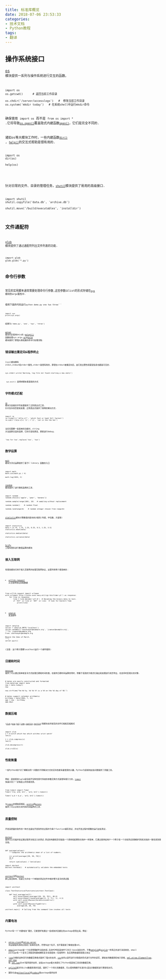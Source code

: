 ```yaml
---
title: 标准库概览
date: 2018-07-06 23:53:33
categories:
- 技术文档
- Python教程
tags:
- 翻译
---
```



## 操作系统接口
<code>[os](https://docs.python.org/3/library/os.html#module-os)<code> 模块提供一系列与操作系统进行交互的函数。

```
import os
os.getcwd()      # 返回当前工作目录

os.chdir('/server/accesslogs')   #  修改当前工作目录
os.system('mkdir today')   # 在系统shell中运行mkdir命令

```


确保使用 <code>import os</code> 而不是 <code>from os import * </code>.它将导致<code>[os.open()](https://docs.python.org/3/library/os.html#os.open)</code>覆盖隐式内建函数<code>[open()](https://docs.python.org/3/library/functions.html#open)</code>，它们是完全不同的.

诸如os等大模块工作时，一些内建函数<code>[dir()](https://docs.python.org/3/library/functions.html#dir)</code> , <code>[help()](https://docs.python.org/3/library/functions.html#help)</code>的交互式帮助是很有用的.


```
import os
dir(os)

help(os)
```
<!-- more-->
针对日常的文件、目录的管理任务，<code>[shutil](https://docs.python.org/3/library/shutil.html#module-shutil)</code>模块提供了易用的高级接口.

```
import shutil
shutil.copyfile('data.db', 'archive.db')

shutil.move('/build/executables', 'installdir')
```

## 文件通配符
<code>[glob](https://docs.python.org/3/library/glob.html#module-glob) 模块提供了通过通配符列出文件列表的功能.
```
import glob
glob.glob('*.py')
```
## 命令行参数
常见的实用脚本通常需要处理命令行参数,这些参数以list的形式存储在<code>[sys](https://docs.python.org/3/library/sys.html#module-sys) 模块的argv属性中.

使用下面的代码运行<code>python demo.py one two three```
```
import sys
print(sys.argv)
```
结果为<code>['demo.py', 'one', 'two', 'three']</code>

<code>[getopt](https://docs.python.org/3/library/getopt.html#module-getopt)</code> 模块约定使用Unix的 [getopt()](https://docs.python.org/3/library/getopt.html#module-getopt) 函数处理sys.argv,[argparse](https://docs.python.org/3/library/argparse.html#module-argparse) 模块提供了更强大易拓展的命令行处理流程.

## 错误输出重定向&程序终止
[sys]模块拥有 stdin,stdout和stderr属性,stderr是很有用的，即使在stdout被重定向后，由它发出警告和错误信息也都是可见的.
```
sys.stderr.write('Warning, log file not found starting a new one\n')
```

<code> sys.exit() </code>是停掉脚本最直接的方式

## 字符模式匹配
<code>[re](https://docs.python.org/3/library/re.html#module-re)</code> 模块为高级的字符处理提供了正则表达式工具. 针对复杂的匹配和处理，正则表达式提供了简明的解决方式.

```
import re
re.findall(r'\bf[a-z]*', 'which foot or hand fell fastest')
re.sub(r'(\b[a-z]+) \1', r'\1', 'cat in the the hat')
```


当仅仅需要一些简单的功能时，string 方法是更合适的选择，它的可读性更高，更易进行debug.

```
'tea for too'.replace('too', 'two')
```

## 数学运算
<code>[math](https://docs.python.org/3/library/math.html#module-math)</code> 模块为浮点运算提供了基于C  library 函数的入口
```
import math
math.cos(math.pi / 4)

math.log(1024, 2)
```

[random](https://docs.python.org/3/library/random.html#module-random) 模块提供了进行随机选择的工具.
```
import random
random.choice(['apple', 'pear', 'banana'])

random.sample(range(100), 10)   # sampling without replacement

random.random()    # random float

random.randrange(6)    # random integer chosen from range(6)
```

[statistic](https://docs.python.org/3/library/statistics.html#module-statistics)模块计算数值的基本统计属性(均值，中位数，方差等)
```
import statistics
data = [2.75, 1.75, 1.25, 0.25, 0.5, 1.25, 3.5]
statistics.mean(data)

statistics.median(data)

statistics.variance(data)
```
[SciPy](https://scipy.org/) 工程有很多进行数值运算的模块


## 接入互联网
有很多模块可用于接入互联网并处理互联网协议，这里列举两个最简单的：
- [urllib.request](https://docs.python.org/3/library/urllib.request.html#module-urllib.request) 从互联网地址获取数据


```
from urllib.request import urlopen
with urlopen('http://tycho.usno.navy.mil/cgi-bin/timer.pl') as response:
    for line in response:
        line = line.decode('utf-8')  # Decoding the binary data to text.
        if 'EST' in line or 'EDT' in line:  # look for Eastern Time
            print(line)
```

- <code>[smtplib](https://docs.python.org/3/library/smtplib.html#module-smtplib)</code> 发送邮件


```
import smtplib
server = smtplib.SMTP('localhost')
server.sendmail('soothsayer@example.org', 'jcaesar@example.org',
"""To: jcaesar@example.org
From: soothsayer@example.org

Beware the Ides of March.
""")
server.quit()
```

(注意: 这个例子需要localhost运行一个邮件服务)

## 日期和时间
<code>[datetime]()</code> 提供了可以通过简单或复杂方式处理日期和时间的类，在提供日期时间运算的同时，侧重于高效的为格式化输出和处理进行成员导出，也支持时区相关的对象.
```
# dates are easily constructed and formatted
from datetime import date
now = date.today()
now

now.strftime("%m-%d-%y. %d %b %Y is a %A on the %d day of %B.")


# dates support calendar arithmetic
birthday = date(1964, 7, 31)
age = now - birthday
age.days
```

## 数据压缩
<code>([zlib](https://docs.python.org/3/library/zlib.html#module-zlib)</code>,<code>[gzip](https://docs.python.org/3/library/gzip.html#module-gzip)</code>,<code>[bz2](https://docs.python.org/3/library/bz2.html#module-bz2)</code>,<code>[lzma](https://docs.python.org/3/library/lzma.html#module-lzma)</code>,<code>[zipfile](https://docs.python.org/3/library/zipfile.html#module-zipfile)</code>,<code>[tarfile](https://docs.python.org/3/library/tarfile.html#module-tarfile)</code>)等模块支持常见的文件归档和压缩格式
```
import zlib
s = b'witch which has which witches wrist watch'
len(s)

t = zlib.compress(s)
len(t)

zlib.decompress(t)

zlib.crc32(s)
```

## 性能衡量
一些Python用户对了解解决同一问题的不同解决方式的实际性能有着很深的兴趣，Python为直接地这些问题提供了测量工具。

例如：直接使用tuple装包和开包特性替代传统的参数交换方式是很有吸引力的，<code>[timeit](https://docs.python.org/3/library/timeit.html#module-timeit)</code> 快速示范了一定程度上的性能优势。
```
from timeit import Timer
Timer('t=a; a=b; b=t', 'a=1; b=2').timeit()

Timer('a,b = b,a', 'a=1; b=2').timeit()
```
与<code>[timeit]()</code>的细粒度相反，<code>[profile](https://docs.python.org/3/library/profile.html#module-profile)</code>和<code>[pstats](https://docs.python.org/3/library/profile.html#module-pstats)</code> 提供了可以识别大块代码时间临界的工具.

## 质量控制
开发高质量的软件的一种方法是在开发软件的过程中为每个function编写测试，并在开发过程中频繁的运行这些测试.

<code>[doctest](https://docs.python.org/3/library/doctest.html#module-doctest)</code> 提供可以扫描并验证通过程序文档注入的测试.测试的构建和剪切粘贴一个调用和结果到文档中一样简单，它通过提供给用户一个例子和一个文档测试来确保代码和文档的一致性来改善文档。

```
def average(values):
    """Computes the arithmetic mean of a list of numbers.

    >>> print(average([20, 30, 70]))
    40.0
    """
    return sum(values) / len(values)

import doctest
doctest.testmod()   # automatically validate the embedded tests
```
<code>[unittest](https://docs.python.org/3/library/unittest.html#module-unittest)</code>没有<code>[doctest]()</code> 那么简洁易用，但是它允许在一个单独的测试文件中维护更为复杂的测试集
```
import unittest

class TestStatisticalFunctions(unittest.TestCase):

    def test_average(self):
        self.assertEqual(average([20, 30, 70]), 40.0)
        self.assertEqual(round(average([1, 5, 7]), 1), 4.3)
        with self.assertRaises(ZeroDivisionError):
            average([])
        with self.assertRaises(TypeError):
            average(20, 30, 70)

unittest.main()  # Calling from the command line invokes all tests
```
## 内置电池
Python有一个’内置电池’理念，它能很好地通过一些成熟并且健壮的package表现出来。例如：

- <code>[xmlrpc.client](https://docs.python.org/3/library/xmlrpc.client.html#module-xmlrpc.client)</code>和<code>[xmlrpc.server](https://docs.python.org/3/library/xmlrpc.server.html#module-xmlrpc.server)</code> 将远程程序调用实现成了简单的任务，尽管叫这个名字，但不需直接了解或处理xml。
- [email](https://docs.python.org/3/library/email.html#module-email)package是一个负责管理邮件消息的库,包含MIME和其他RFC2822-base消息文件，不像[smtplib](https://docs.python.org/3/library/smtplib.html#module-smtplib)和[piplib](https://docs.python.org/3/library/poplib.html#module-poplib)一样真正的进行消息收发，email package有一个复杂工具集来构建或解码复杂消息结构（包括附件）及实现网络编码和报头协议
- [json](https://docs.python.org/3/library/json.html#module-json)为解析这种流行的数据交换格式提供了强大的支持，[csv](https://docs.python.org/3/library/csv.html#module-csv)支持以逗号进行分隔值的形式进行文件的读写，通常支持数据库和电子表格，[xml.etree.ElementTree](https://docs.python.org/3/library/xml.etree.elementtree.html#module-xml.etree.ElementTree), [xml.dom](https://docs.python.org/3/library/xml.dom.html#module-xml.dom) 和 [xml.sax](https://docs.python.org/3/library/xml.dom.html#module-xml.dom)对xml程序提供支持，这些package极大地简化了Python和其他工具间的数据交换。
- [sqlite3](https://docs.python.org/3/library/sqlite3.html#module-sqlite3)是对SQLite数据库库的包装，提供了一个持久性数据库，可以使用稍微不标准SQL语法对数据库进行更新和访问。
- 国际化由[gettext](https://docs.python.org/3/library/gettext.html#module-gettext)[local](https://docs.python.org/3/library/locale.html#module-locale)和[codecs](https://docs.python.org/3/library/codecs.html#module-codecs)等package提供支持
